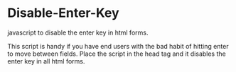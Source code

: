Disable-Enter-Key
=================

javascript to disable the enter key in html forms.

This script is handy if you have end users with the bad habit of hitting enter to move between fields. 
Place the script in the head tag and it disables the enter key in all html forms.

